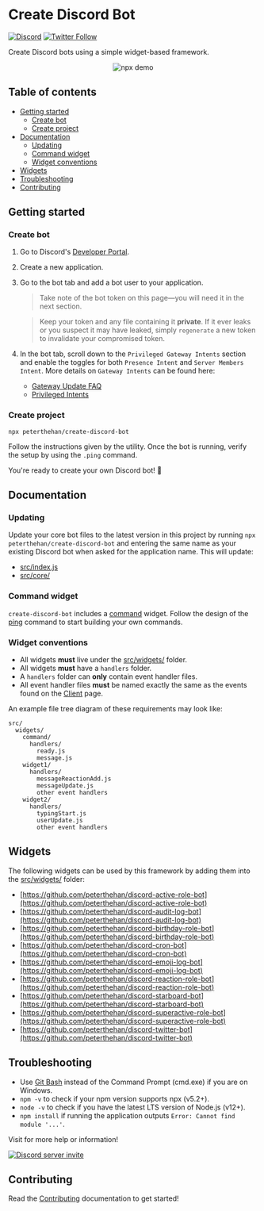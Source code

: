 # Create Discord Bot

[![Discord](https://discord.com/api/guilds/258167954913361930/embed.png)](https://discord.gg/WjEFnzC) [![Twitter Follow](https://img.shields.io/twitter/follow/peterthehan.svg?style=social)](https://twitter.com/peterthehan)

Create Discord bots using a simple widget-based framework.

<div align="center">
  <img src="https://raw.githubusercontent.com/peterthehan/assets/master/repositories/create-discord-bot/npx-demo.gif" title="npx demo" alt="npx demo" />
</div>

## Table of contents

- [Getting started](#getting-started)
  - [Create bot](#create-bot)
  - [Create project](#create-project)
- [Documentation](#documentation)
  - [Updating](#updating)
  - [Command widget](#command-widget)
  - [Widget conventions](#widget-conventions)
- [Widgets](#widgets)
- [Troubleshooting](#troubleshooting)
- [Contributing](#contributing)

## Getting started

### Create bot

1. Go to Discord's [Developer Portal](https://discord.com/developers/applications).
2. Create a new application.
3. Go to the bot tab and add a bot user to your application.

   > Take note of the bot token on this page—you will need it in the next section.

   > Keep your token and any file containing it **private**. If it ever leaks or you suspect it may have leaked, simply `regenerate` a new token to invalidate your compromised token.

4. In the bot tab, scroll down to the `Privileged Gateway Intents` section and enable the toggles for both `Presence Intent` and `Server Members Intent`. More details on `Gateway Intents` can be found here:

   - [Gateway Update FAQ](https://support-dev.discord.com/hc/en-us/articles/360056426994)
   - [Privileged Intents](https://discord.com/developers/docs/topics/gateway#privileged-intents)

### Create project

```
npx peterthehan/create-discord-bot
```

Follow the instructions given by the utility. Once the bot is running, verify the setup by using the `.ping` command.

You're ready to create your own Discord bot! 🎉

## Documentation

### Updating

Update your core bot files to the latest version in this project by running `npx peterthehan/create-discord-bot` and entering the same name as your existing Discord bot when asked for the application name. This will update:

- [src/index.js](./app/src/index.js)
- [src/core/](./app/src/core)

### Command widget

`create-discord-bot` includes a [command](./app/src/widgets/command) widget. Follow the design of the [ping](./app/src/widgets/command/commands/ping.js) command to start building your own commands.

### Widget conventions

- All widgets **must** live under the [src/widgets/](./app/src/widgets) folder.
- All widgets **must** have a `handlers` folder.
- A `handlers` folder can **only** contain event handler files.
- All event handler files **must** be named exactly the same as the events found on the [Client](https://discord.js.org/#/docs/main/master/class/Client) page.

An example file tree diagram of these requirements may look like:

```
src/
  widgets/
    command/
      handlers/
        ready.js
        message.js
    widget1/
      handlers/
        messageReactionAdd.js
        messageUpdate.js
        other event handlers
    widget2/
      handlers/
        typingStart.js
        userUpdate.js
        other event handlers
```

## Widgets

The following widgets can be used by this framework by adding them into the [src/widgets/](./app/src/widgets) folder:

- [https://github.com/peterthehan/discord-active-role-bot](https://github.com/peterthehan/discord-active-role-bot)
- [https://github.com/peterthehan/discord-audit-log-bot](https://github.com/peterthehan/discord-audit-log-bot)
- [https://github.com/peterthehan/discord-birthday-role-bot](https://github.com/peterthehan/discord-birthday-role-bot)
- [https://github.com/peterthehan/discord-cron-bot](https://github.com/peterthehan/discord-cron-bot)
- [https://github.com/peterthehan/discord-emoji-log-bot](https://github.com/peterthehan/discord-emoji-log-bot)
- [https://github.com/peterthehan/discord-reaction-role-bot](https://github.com/peterthehan/discord-reaction-role-bot)
- [https://github.com/peterthehan/discord-starboard-bot](https://github.com/peterthehan/discord-starboard-bot)
- [https://github.com/peterthehan/discord-superactive-role-bot](https://github.com/peterthehan/discord-superactive-role-bot)
- [https://github.com/peterthehan/discord-twitter-bot](https://github.com/peterthehan/discord-twitter-bot)

## Troubleshooting

- Use [Git Bash](https://git-scm.com/downloads) instead of the Command Prompt (cmd.exe) if you are on Windows.
- `npm -v` to check if your npm version supports npx (v5.2+).
- `node -v` to check if you have the latest LTS version of Node.js (v12+).
- `npm install` if running the application outputs `Error: Cannot find module '...'`.

Visit for more help or information!

<a href="https://discord.gg/WjEFnzC">
  <img src="https://discord.com/api/guilds/258167954913361930/embed.png?style=banner2" title="Discord server invite" alt="Discord server invite" />
</a>

## Contributing

Read the [Contributing](./CONTRIBUTING.md) documentation to get started!
